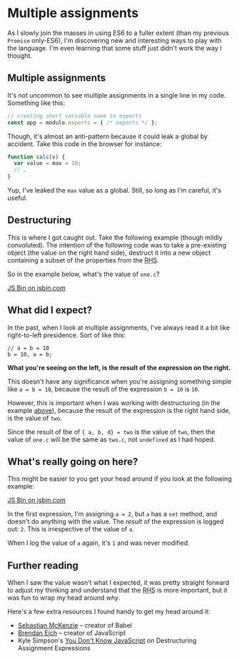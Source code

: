 # Multiple assignments

As I slowly join the masses in using ES6 to a fuller extent (than my previous `Promise` only-ES6), I'm discovering new and interesting ways to play with the language. I'm even learning that some stuff just didn't work the way I thought.

<!--more-->

## Multiple assignments

It's not uncommon to see multiple assignments in a single line in my code. Something like this:

```js
// creating short variable name to exports
const app = module.exports = { /* exports */ };
```

Though, it's almost an anti-pattern because it could leak a global by accident. Take this code in the browser for instance:

```js
function calc(v) {
  var value = max = 10;
  // …
}
```

Yup, I've leaked the `max` value as a global. Still, so long as I'm careful, it's useful.

## Destructuring

This is where I got caught out. Take the following example (though mildly convoluted). The intention of the following code was to take a pre-existing object (the value on the right hand side), destruct it into a new object containing a subset of the properties from the <abbr title="right hand side">RHS</abbr>.

So in the example below, what's the value of `one.c`?

<a class="jsbin-embed" href="https://jsbin.com/galujos/4/embed?js,console&amp;height=150px">JS Bin on jsbin.com</a><script src="https://static.jsbin.com/js/embed.min.js?3.38.7"></script>

## What did I expect?

In the past, when I look at multiple assignments, I've always read it a bit like right-to-left presidence. Sort of like this:

```
// a = b = 10
b = 10, a = b;
```

**What you're seeing on the left, is the result of the expression on the right.**

This doesn't have any significance when you're assigning something simple like `a = b = 10`, because the result of the expression `b = 10` is `10`.

However, this is important when I was working with destructuring (in the example [above](#destructuring)), because the result of the expression is the right hand side, is the value of `two`.

Since the result of the of `{ a, b, d} = two` is the value of `two`, then the value of `one.c` will be the same as `two.c`, not `undefined` as I had hoped.

## What's really going on here?

This might be easier to you get your head around if you look at the following example:

<a class="jsbin-embed" href="https://jsbin.com/vipava/8/edit?js,console&amp;height=300px">JS Bin on jsbin.com</a><script src="https://static.jsbin.com/js/embed.min.js?3.38.7"></script>

In the first expression, I'm assigning `a = 2`, but `a` has a `set` method, and doesn't do anything with the value. The *result* of the expression is logged out: `2`. This is irrespective of the value of `a`.

When I log the value of `a` again, it's `1` and was never modified.

## Further reading

When I saw the value wasn't what I expected, it was pretty straight forward to adjust my thinking and understand that the <abbr title="right hand side">RHS</abbr> is more important, but it was fun to wrap my head around *why*.

Here's a few extra resources I found handy to get my head around it:

- [Sebastian McKenzie](https://twitter.com/sebmck/status/755803264306864129) – creator of Babel
- [Brendan Eich](https://twitter.com/BrendanEich/status/755915609188077570) – creator of JavaScript
- Kyle Simpson's [You Don't Know JavaScript](https://github.com/getify/You-Dont-Know-JS/blob/master/es6%20&%20beyond/ch2.md#destructuring-assignment-expressions) on Destructuring Assignment Expressions
